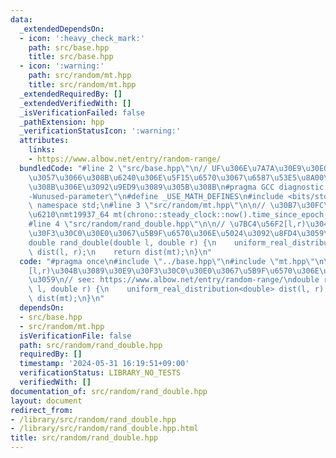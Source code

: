 ```yaml
---
data:
  _extendedDependsOn:
  - icon: ':heavy_check_mark:'
    path: src/base.hpp
    title: src/base.hpp
  - icon: ':warning:'
    path: src/random/mt.hpp
    title: src/random/mt.hpp
  _extendedRequiredBy: []
  _extendedVerifiedWith: []
  _isVerificationFailed: false
  _pathExtension: hpp
  _verificationStatusIcon: ':warning:'
  attributes:
    links:
    - https://www.albow.net/entry/random-range/
  bundledCode: "#line 2 \"src/base.hpp\"\n// UF\u306E\u7A7A\u30E9\u30E0\u30C0\u6E21\
    \u3057\u3066\u308B\u6240\u306E\u5F15\u6570\u3067\u6587\u53E5\u8A00\u308F\u308C\
    \u308B\u306E\u3092\u9ED9\u3089\u305B\u308B\n#pragma GCC diagnostic ignored \"\
    -Wunused-parameter\"\n#define _USE_MATH_DEFINES\n#include <bits/stdc++.h>\nusing\
    \ namespace std;\n#line 3 \"src/random/mt.hpp\"\n\n// \u30B7\u30FC\u30C9\u751F\
    \u6210\nmt19937_64 mt(chrono::steady_clock::now().time_since_epoch().count());\n\
    #line 4 \"src/random/rand_double.hpp\"\n\n// \u7BC4\u56F2[l,r)\u304B\u3089\u30E9\
    \u30F3\u30C0\u30E0\u3067\u5B9F\u6570\u306E\u5024\u3092\u8FD4\u3059\n// see: https://www.albow.net/entry/random-range/\n\
    double rand_double(double l, double r) {\n    uniform_real_distribution<double>\
    \ dist(l, r);\n    return dist(mt);\n}\n"
  code: "#pragma once\n#include \"../base.hpp\"\n#include \"mt.hpp\"\n\n// \u7BC4\u56F2\
    [l,r)\u304B\u3089\u30E9\u30F3\u30C0\u30E0\u3067\u5B9F\u6570\u306E\u5024\u3092\u8FD4\
    \u3059\n// see: https://www.albow.net/entry/random-range/\ndouble rand_double(double\
    \ l, double r) {\n    uniform_real_distribution<double> dist(l, r);\n    return\
    \ dist(mt);\n}\n"
  dependsOn:
  - src/base.hpp
  - src/random/mt.hpp
  isVerificationFile: false
  path: src/random/rand_double.hpp
  requiredBy: []
  timestamp: '2024-05-31 16:19:51+09:00'
  verificationStatus: LIBRARY_NO_TESTS
  verifiedWith: []
documentation_of: src/random/rand_double.hpp
layout: document
redirect_from:
- /library/src/random/rand_double.hpp
- /library/src/random/rand_double.hpp.html
title: src/random/rand_double.hpp
---
```

